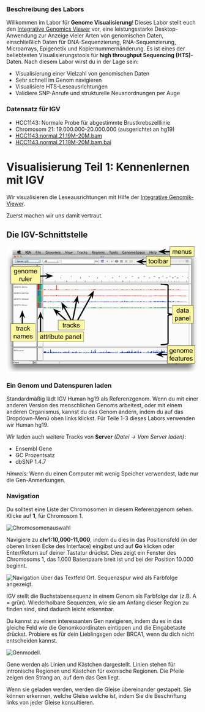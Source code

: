### Beschreibung des Labors

Willkommen im Labor für **Genome Visualisierung**! Dieses Labor stellt euch den [Integrative Genomics Viewer](http://www.broadinstitute.org/igv) vor, eine leistungsstarke Desktop-Anwendung zur Anzeige vieler Arten von genomischen Daten, einschließlich Daten für DNA-Sequenzierung, RNA-Sequenzierung, Microarrays, Epigenetik und Kopiernummernänderung. Es ist eines der beliebtesten Visualisierungstools für **high throughput Sequencing (HTS)**-Daten.
Nach diesem Labor wirst du in der Lage sein:

* Visualisierung einer Vielzahl von genomischen Daten
* Sehr schnell im Genom navigieren
* Visualisiere HTS-Leseausrichtungen
* Validiere SNP-Anrufe und strukturelle Neuanordnungen per Auge

### Datensatz für IGV

* HCC1143: Normale Probe für abgestimmte Brustkrebszelllinie 
* Chromosom 21: 19.000.000-20.000.000 (ausgerichtet an hg19)
* [HCC1143.normal.21.19M-20M.bam](https://github.com/bioinformatics-ca/bioinformatics-ca.github.io/raw/master/data_sets/HCC1143.normal.21.19M-20M.bam)
* [HCC1143.normal.21.19M-20M.bam.bai](https://github.com/bioinformatics-ca/bioinformatics-ca.github.io/raw/master/data_sets/HCC1143.normal.21.19M-20M.bam.bai)

# Visualisierung Teil 1: Kennenlernen mit IGV

Wir visualisieren die Leseausrichtungen mit Hilfe der
[Integrative Genomik-Viewer](http://www.broadinstitute.org/igv).

Zuerst machen wir uns damit vertraut.


## Die IGV-Schnittstelle 

<img src="https://github.com/bioinformaticsdotca/BiCG_2019/raw/master/Module3/images/IGV-layout.png" width="500"/>

### Ein Genom und Datenspuren laden

Standardmäßig lädt IGV Human hg19 als Referenzgenom. Wenn du mit einer anderen Version des menschlichen Genoms arbeitest, oder mit einem anderen Organismus, kannst du das Genom ändern, indem du auf das Dropdown-Menü oben links klickst. Für Teile 1-3 dieses Labors verwenden wir Human hg19.  

Wir laden auch weitere Tracks von **Server** *(Datei -> Vom Server laden)*:

* Ensembl Gene 
* GC Prozentsatz
* dbSNP 1.4.7

*Hinweis:* Wenn du einen Computer mit wenig Speicher verwendest, lade nur die Gen-Anmerkungen.

### Navigation

Du solltest eine Liste der Chromosomen in diesem Referenzgenom sehen. Klicke auf **1**, für Chromosom 1.

![Chromosomenauswahl](https://bioinformatics-ca.github.io/images/Igv-chromosomes.png)

Navigiere zu **chr1:10,000-11,000**, indem du dies in das Positionsfeld (in der oberen linken Ecke des Interface) eingibst und auf **Go** klicken oder Enter/Return auf deiner Tastatur drückst. Dies zeigt ein Fenster des Chromosoms 1, das 1.000 Basenpaare breit ist und bei der Position 10.000 beginnt.

![Navigation über das Textfeld Ort. Sequenzspur wird als Farbfolge angezeigt.](https://bioinformatics-ca.github.io/images/Igv-1.png)

IGV stellt die Buchstabensequenz in einem Genom als Farbfolge dar (z.B. A = grün). Wiederholbare Sequenzen, wie sie am Anfang dieser Region zu finden sind, sind dadurch leicht erkennbar.

Du kannst zu einem interessanten Gen navigieren, indem du es in das gleiche Feld wie die Genomkoordinaten eintippen und die Eingabetaste drückst. Probiere es für dein Lieblingsgen oder BRCA1, wenn du dich nicht entscheiden kannst. 

![Genmodell.](https://bioinformatics-ca.github.io/images/Igv-genes.png)

Gene werden als Linien und Kästchen dargestellt. Linien stehen für intronische Regionen und Kästchen für exonische Regionen. Die Pfeile zeigen den Strang an, auf dem das Gen liegt.

Wenn sie geladen werden, werden die Gleise übereinander gestapelt. Sie können erkennen, welche Gleise welche ist, indem Sie die Beschriftung links von jeder Gleise konsultieren.

